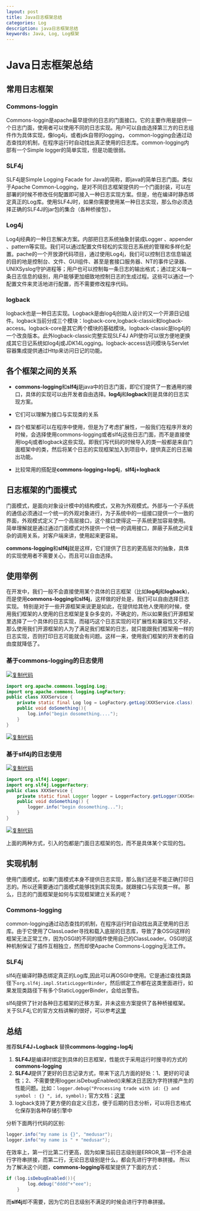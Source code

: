 ```yaml
---
layout: post
title: Java日志框架总结
categories: Log
description: java日志框架总结
keywords: Java, Log, Log框架
---
```


# Java日志框架总结

## 常用日志框架

### Commons-loggin

Commons-loggin是apache最早提供的日志的门面接口。它的主要作用是提供一个日志门面，使用者可以使用不同的日志实现。用户可以自由选择第三方的日志组件作为具体实现，像log4j，或者jdk自带的logging， common-logging会通过动态查找的机制，在程序运行时自动找出真正使用的日志库。common-logging内部有一个Simple logger的简单实现，但是功能很弱。

### **SLF4j**

SLF4j是Simple Logging Facade for Java的简称，即java的简单日志门面。类似于Apache Common-Logging，是对不同日志框架提供的一个门面封装，可以在部署的时候不修改任何配置即可接入一种日志实现方案。但是，他在编译时静态绑定真正的Log库。使用SLF4J时，如果你需要使用某一种日志实现，那么你必须选择正确的SLF4J的jar包的集合（各种桥接包）。

### **Log4j**

Log4j经典的一种日志解决方案。内部把日志系统抽象封装成Logger 、appender 、pattern等实现。我们可以通过配置文件轻松的实现日志系统的管理和多样化配置。pache的一个开放源代码项目，通过使用Log4j，我们可以控制日志信息输送的目的地是控制台、文件、GUI组件、甚至是套接口服务器、NT的事件记录器、UNIXSyslog守护进程等；用户也可以控制每一条日志的输出格式；通过定义每一条日志信息的级别，用户能够更加细致地控制日志的生成过程。这些可以通过一个 配置文件来灵活地进行配置，而不需要修改程序代码。

### logback

logback也是一种日志实现。Logback是由log4j创始人设计的又一个开源日记组件。logback当前分成三个模块：logback-core,logback-classic和logback-access。logback-core是其它两个模块的基础模块。logback-classic是log4j的一个改良版本。此外logback-classic完整实现SLF4J API使你可以很方便地更换成其它日记系统如log4j或JDK14Logging。logback-access访问模块与Servlet容器集成提供通过Http来访问日记的功能。

## 各个框架之间的关系

- **commons-logging**和**slf4j**是java中的日志门面，即它们提供了一套通用的接口，具体的实现可以由开发者自由选择。**log4j**和**logback**则是具体的日志实现方案。 

- 它们可以理解为接口与实现类的关系 

- 四个框架都可以在程序中使用，但是为了考虑扩展性，一般我们在程序开发的时候，会选择使用commons-logging或者slf4j这些日志门面，而不是直接使用log4j或者logback这些实现。即我们写代码的时候导入的类一般都是来自门面框架中的类，然后将某个日志的实现框架加入到项目中，提供真正的日志输出功能。 

- 比较常用的搭配是**commons-logging+log4j**，**slf4j+logback**

## 日志框架的门面模式

门面模式，是面向对象设计模中的结构模式，又称为外观模式。外部与一个子系统的通信必须通过一个统一的外观对象进行，为子系统中的一组接口提供一个一致的界面，外观模式定义了一个高层接口，这个接口使得这一子系统更加容易使用。 
简单理解就是通过通过门面模式对外提供一个统一的调用接口，屏蔽子系统之间复杂的调用关系，对客户端来讲，使用起来更容易。

**commons-logging**和**slf4j**就是这样，它们提供了日志的更高层次的抽象，具体的实现使用者不需要关心，而且可以自由选择。

## 使用举例

在开发中，我们一般不会直接使用某个具体的日志框架（比如**log4j**和**logback**)，而是使用**commons-logging**和**slf4j**，这样做的好处是，我们可以自由选择日志实现。 
特别是对于一些开源框架来说更是如此，在提供给其他人使用的时候，使用我们框架的人使用的日志框架是复杂多变的，不确定的，所以如果我们开源框架里选择了一个具体的日志实现，而碰巧这个日志实现的可扩展性和兼容性又不好，那么使用我们开源框架的人为了满足我们框架的日志，就只能跟我们框架用一样的日志实现，否则打印日志可能就会有问题。这样一来，使用我们框架的开发者的自由度就降低了。

### 基于commons-logging的日志使用

[![复制代码](https://common.cnblogs.com/images/copycode.gif)](javascript:void(0);)

```java
import org.apache.commons.logging.Log;
import org.apache.commons.logging.LogFactory;
public class XXXService {
    private static final Log log = LogFactory.getLog(XXXService.class);
    public void doSomething(){
        log.info("begin dosomething....");
    }
}
```

[![复制代码](https://common.cnblogs.com/images/copycode.gif)](javascript:void(0);)

### 基于slf4j的日志使用

[![复制代码](https://common.cnblogs.com/images/copycode.gif)](javascript:void(0);)

```java
import org.slf4j.Logger;
import org.slf4j.LoggerFactory;
public class XXXService {
    private static final Logger logger = LoggerFactory.getLogger(XXXService.class);
    public void doSomething() {
        logger.info("begin dosomething...");
    }
}
```

[![复制代码](https://common.cnblogs.com/images/copycode.gif)](javascript:void(0);)

上面的两种方式，引入的包都是门面日志框架的包，而不是具体某个实现的包。

## 实现机制

使用门面模式，如果门面模式本身不提供日志实现，那么我们还是不能正确打印日志的。所以还需要通过门面模式能够找到其实现类。就跟接口与实现类一样。 
那么，日志的门面框架是如何与实现框架建立关系的呢？

### Commons-logging

common-logging通过动态查找的机制，在程序运行时自动找出真正使用的日志库。由于它使用了ClassLoader寻找和载入底层的日志库，导致了象OSGI这样的框架无法正常工作，因为OSGI的不同的插件使用自己的ClassLoader。OSGI的这种机制保证了插件互相独立，然而却使Apache Commons-Logging无法工作。

### SLF4j

slf4j在编译时静态绑定真正的Log库,因此可以再OSGI中使用。它是通过查找类路径下`org.slf4j.impl.StaticLoggerBinder`，然后绑定工作都在这类里面进行，如果发现类路径下有多个StaticLoggerBinder，会给出警告。

slf4j提供了针对各种日志框架的迁移方案，并未这些方案提供了各种桥接框架。 
关于SLF4j,它的官方文档讲解的很好，可以参考[这里](http://www.slf4j.org/manual.html)

## 总结

推荐**SLF4J**+**Logback** 替换**commons-logging**+**log4j**

1. **SLF4J**是编译时绑定到具体的日志框架，性能优于采用运行时搜寻的方式的**commons-logging**
2. **SLF4J**提供了更好的日志记录方式，带来下这几方面的好处：1、更好的可读性；2、不需要使用logger.isDebugEnabled()来解决日志因为字符拼接产生的性能问题。比如：`logger.debug("Processing trade with id: {} and symbol : {} ", id, symbol);` 官方文档：[这里](http://www.slf4j.org/faq.html#logging_performance)
3. logback支持了更方便的自定义日志，便于后期的日志分析，可以将日志格式化保存到各种存储引擎中

分析下面两行代码的区别:

```java
logger.info("my name is {}", "medusar");
logger.info("my name is " + "medusar");
```

在效率上，第一行比第二行更高，因为如果当前日志级别是ERROR,第一行不会进行字符串拼接，而第二行，无论日志级别是什么，都会先进行字符串拼接。 
所以为了解决这个问题，**commons-logging**等框架提供了下面的方式：

```java
if (log.isDebugEnabled()){
        log.debug("dddd"+"eee");
    }
```

而**slf4j**却不需要，因为它的日志级别不满足的时候会进行字符串拼接。